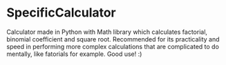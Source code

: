 # SpecificCalculator
Calculator made in Python with Math library which calculates factorial, binomial coefficient and square root.
Recommended for its practicality and speed in performing more complex calculations that are complicated to do mentally, like fatorials for example.
Good use! :)
